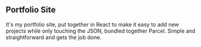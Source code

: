 ## Portfolio Site

It's my portfolio site, put together in React to make it easy to add new projects while only touching the JSON, bundled together Parcel. Simple and straightforward and gets the job done.
